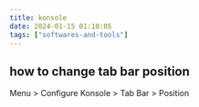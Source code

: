 ```yaml
---
title: konsole
date: 2024-01-15 01:10:05
tags: ["softwares-and-tools"]
---
```

## how to change tab bar position

Menu > Configure Konsole > Tab Bar > Position

